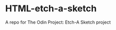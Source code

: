 # HTML-etch-a-sketch
A repo for The Odin Project: Etch-A Sketch project

<!--

-create a 16x16 grid of square divs

-set up a "hover" effect on divs that changes color of divs

-button that asks how big you want the grid to be via prompt
    -removes current grid
    -new grid generated in the same space as before
    -limit user input to 100
    -create an N by N square, where N = input length
push to GitHub

EXTRA CREDIT:
-randomize the squares' RGB values with each interaction
-impliment darkening effect where each interaction darkens the square by 10%. Achieve fully blackness with only 10 interactions.
    -check opacity css property : https://developer.mozilla.org/en-US/docs/Web/CSS/opacity

>research button tags in html and how you can make a JS function run when one is clicked

>check out [prompt]s




-->